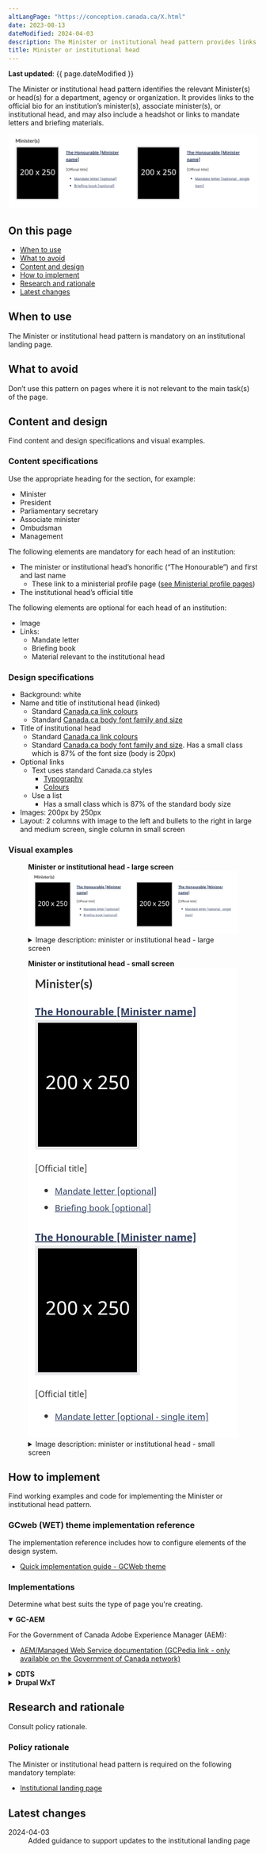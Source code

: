 ```yaml
---
altLangPage: "https://conception.canada.ca/X.html"
date: 2023-08-13
dateModified: 2024-04-03
description: The Minister or institutional head pattern provides links to an institution’s minister(s), including associate minister(s), or its institutional head.
title: Minister or institutional head
---
```

<p><strong>Last updated</strong>: {{ page.dateModified }}</p>
<p>
    The Minister or institutional head pattern identifies the relevant Minister(s) or head(s) for a department, agency or organization. It provides links to the official bio for an institution’s minister(s), associate minister(s), or
    institutional head, and may also include a headshot or links to mandate letters and briefing materials.
</p>
<div class="pattern-demo mrgn-tp-lg mrgn-bttm-xl"><img src="../images/ministers-block-en.png" class="img-responsive" alt="" /></div>
<section>
    <h2>On this page</h2>
    <ul>
        <li><a href="#use">When to use</a></li>
        <li><a href="#avoid">What to avoid</a></li>
        <li><a href="#design">Content and design</a></li>
        <li><a href="#implement">How to implement</a></li>
        <li><a href="#research">Research and rationale</a></li>
        <li><a href="#latest">Latest changes</a></li>
    </ul>
</section>
<section>
    <h2 id="use">When to use</h2>
    <p>The Minister or institutional head pattern is mandatory on an institutional landing page.</p>
</section>
<section>
    <h2 id="avoid">What to avoid</h2>
    <p>Don’t use this pattern on pages where it is not relevant to the main task(s) of the page.</p>
</section>
<section>
    <h2 id="design">Content and design</h2>
    <p>Find content and design specifications and visual examples.</p>
    <h3>Content specifications</h3>
    <p>Use the appropriate heading for the section, for example:</p>
    <ul>
        <li>Minister</li>
        <li>President</li>
        <li>Parliamentary secretary</li>
        <li>Associate minister</li>
        <li>Ombudsman</li>
        <li>Management</li>
    </ul>
    <p>The following elements are mandatory for each head of an institution:</p>
    <ul>
        <li>
            The minister or institutional head’s honorific (“The Honourable”) and first and last name
            <ul>
                <li>These link to a ministerial profile page (<a href="https://design.canada.ca/mandatory-templates/ministerial-profile-pages.html">see Ministerial profile pages</a>)</li>
            </ul>
        </li>
        <li>The institutional head’s official title</li>
    </ul>
    <p>The following elements are optional for each head of an institution:</p>
    <ul>
        <li>Image</li>
        <li>
            Links:
            <ul>
                <li>Mandate letter</li>
                <li>Briefing book</li>
                <li>Material relevant to the institutional head</li>
            </ul>
        </li>
    </ul>
    <h3>Design specifications</h3>
    <ul>
        <li>Background: white</li>
        <li>
            Name and title of institutional head (linked)
            <ul>
                <li>Standard <a href="https://design.canada.ca/styles/colours.html">Canada.ca link colours</a></li>
                <li>Standard <a href="https://design.canada.ca/styles/typography.html">Canada.ca body font family and size</a></li>
            </ul>
        </li>
        <li>
            Title of institutional head
            <ul>
                <li>Standard <a href="https://design.canada.ca/styles/colours.html">Canada.ca link colours</a></li>
                <li>Standard <a href="https://design.canada.ca/styles/typography.html">Canada.ca body font family and size</a>. Has a small class which is 87% of the font size (body is 20px)</li>
            </ul>
        </li>
        <li>
            Optional links
            <ul>
                <li>
                    Text uses standard Canada.ca styles
                    <ul>
                        <li><a href="https://design.canada.ca/styles/typography.html">Typography</a></li>
                        <li><a href="https://design.canada.ca/styles/colours.html">Colours</a></li>
                    </ul>
                </li>
                <li>
                    Use a list
                    <ul>
                        <li>Has a small class which is 87% of the standard body size</li>
                    </ul>
                </li>
            </ul>
        </li>
        <li>Images: 200px by 250px</li>
        <li>Layout: 2 columns with image to the left and bullets to the right in large and medium screen, single column in small screen</li>
    </ul>
    <h3>Visual examples</h3>
    <div class="pattern-demo mrgn-tp-md mrgn-bttm-md">
        <figure class="mrgn-tp-md mrgn-bttm-lg">
            <figcaption><b>Minister or institutional head - large screen</b></figcaption>
            <img src="../images/ministers-block-en.png" class="img-responsive" alt="Minister or institutional head for large screens. Text version below:" />
            <details>
                <summary class="wb-toggle" data-toggle='{"print":"on"}'>Image description: minister or institutional head - large screen</summary>
                <p>The Minister or institutional head pattern appears in 2 columns with the heading “Minister(s)”.</p>
                <p>The first column presents a placeholder for an institutional head’s image on the left. The dimensions for the image are 200px x 250px. Information on the right includes:</p>
                <ul>
                    <li>The Honourable [Minister name] (link)</li>
                    <li>[Official title] (text)</li>
                    <li>List item: Mandate letter [optional] (link)</li>
                    <li>List item: Briefing book [optional] (link)</li>
                </ul>
                <p>The second column presents a placeholder for an institutional head’s image on the left. The dimensions for the image are 200px x 250px. Information on the right includes:</p>
                <ul>
                    <li>The Honourable [Minister name] (link)</li>
                    <li>[Official title] (text)</li>
                    <li>List item: Mandate letter [optional - single item] (link)</li>
                </ul>
            </details>
        </figure>
    </div>
    <div class="pattern-demo mrgn-tp-md mrgn-bttm-md">
        <figure class="mrgn-tp-md mrgn-bttm-lg">
            <figcaption><b>Minister or institutional head - small screen</b></figcaption>
            <img src="../images/ministers-block-sm-en.png" class="img-responsive" alt="Minister or institutional head for small screens. Text version below:" />
            <details>
                <summary class="wb-toggle" data-toggle='{"print":"on"}'>Image description: minister or institutional head - small screen</summary>
                <p>The Minister or institutional head pattern appears in 1 column and has 2 items with the heading “Minister(s)”.</p>
                <p>The first element begins with a title with the link "The Honourable [Minister name]" followed by a space reserved for the image with the prescribed dimensions of 200 x 250 pixels. Below the image is the text [Official title]. It is followed by a bulleted list with the following two linked items:</p>
                <ul>
                    <li>Mandate letter [optional]</li>
                    <li>Briefing book [optional]</li>
                </ul>
                <p>The second element begins with a linked title "The Honourable [Minister name]" followed by a space reserved for the image with the prescribed dimensions of 200 x 250 pixels. Below the image is the text [Official title]. It is followed by the following link element:</p>
                <ul>
                    <li>Mandate letter [optional - single element]</li>
                </ul>
            </details>
        </figure>
    </div>
</section>
<section>
    <h2 id="implement">How to implement</h2>
    <p>Find working examples and code for implementing the Minister or institutional head pattern.</p>
    <h3>GCweb (WET) theme implementation reference</h3>
    <p>The implementation reference includes how to configure elements of the design system.</p>
    <ul>
        <li><a href="https://wet-boew.github.io/GCWeb/docs/implementing-en.html">Quick implementation guide - GCWeb theme</a></li>
    </ul>
    <h3>Implementations</h3>
    <p>Determine what best suits the type of page you're creating.</p>
    <div class="row">
        <div class="col-md-8">
            <div class="wb-tabs mrgn-tp-lg">
                <div class="tabpanels">
                    <details id="004" open="open">
                        <summary><strong>GC-AEM</strong></summary>
                        <p class="mrgn-tp-lg">For the Government of Canada Adobe Experience Manager (AEM):</p>
                        <ul>
                            <li><a href="https://www.gcpedia.gc.ca/wiki/AEM_GC-specific_Documentation_6.5">AEM/Managed Web Service documentation (GCPedia link - only available on the Government of Canada network)</a></li>
                        </ul>
                    </details>
                    <details id="005">
                        <summary><strong>CDTS</strong></summary>
                        <p class="mrgn-tp-lg">For the Centrally Deployed Templates Solution (CDTS):</p>
                        <ul>
                            <li><a href="https://cenw-wscoe.github.io/sgdc-cdts/docs/index-en.html">CDTS documentation</a></li>
                        </ul>
                    </details>
                    <details id="006">
                        <summary><strong>Drupal WxT</strong></summary>
                        <p class="mrgn-tp-lg">For Drupal WxT:</p>
                        <ul>
                            <li><a href="https://drupalwxt.github.io">Drupal WxT documentation</a></li>
                        </ul>
                    </details>
                </div>
            </div>
        </div>
    </div>
</section>
<section>
    <h2 id="research">Research and rationale</h2>
    <p>Consult policy rationale.</p>
    <h3>Policy rationale</h3>
    <p>The Minister or institutional head pattern is required on the following mandatory template:</p>
    <ul>
        <li><a href="https://design.canada.ca/mandatory-templates/institutional-profile-pages.html">Institutional landing page</a></li>
    </ul>
</section>
<section>
    <h2 id="latest">Latest changes</h2>
    <dl class="dl-horizontal">
        <dt>
            <time datetime="2024-04-03" class="link-muted">2024-04-03</time>
        </dt>
        <dd>Added guidance to support updates to the institutional landing page</dd>
    </dl>
</section>
